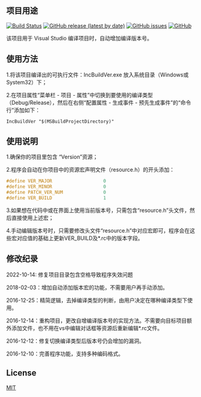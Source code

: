 ## 项目用途

[![Build Status](https://songbaoming.visualstudio.com/IncBuildVer/_apis/build/status/songbaoming.IncBuildVer?branchName=master)](https://songbaoming.visualstudio.com/IncBuildVer/_build/latest?definitionId=2&branchName=master) [![GitHub release (latest by date)](https://img.shields.io/github/v/release/songbaoming/IncBuildVer)](https://github.com/songbaoming/IncBuildVer/releases) [![GitHub issues](https://img.shields.io/github/issues/songbaoming/IncBuildVer)](https://github.com/songbaoming/IncBuildVer/issues) [![GitHub](https://img.shields.io/github/license/songbaoming/IncBuildVer)](https://github.com/songbaoming/IncBuildVer/blob/master/LICENSE)

该项目用于 Visual Studio 编译项目时，自动增加编译版本号。

## 使用方法

1.将该项目编译出的可执行文件：IncBuildVer.exe 放入系统目录（Windows或System32）下；

2.在项目属性“菜单栏 - 项目 - 属性”中切换到要使用的编译类型（Debug/Release），然后在右侧“配置属性 - 生成事件 - 预先生成事件”的“命令行”添加如下：

```
IncBuildVer "$(MSBuildProjectDirectory)"
```

## 使用说明

1.确保你的项目里包含 “Version”资源；

2.程序会自动在你项目中的资源宏声明文件（resource.h）的开头添加：

```C
#define VER_MAJOR					0
#define VER_MINOR					0
#define PATCH_VER_NUM				0
#define VER_BUILD					1
```

3.如果想在代码中或在界面上使用当前版本号，只需包含“resource.h”头文件，然后直接使用上述宏；

4.手动编辑版本号时，只需要修改头文件“resource.h”中对应宏即可，程序会在这些宏对应值的基础上更新VER_BUILD及*.rc中的版本字段。

## 修改纪录

2022-10-14: 修复项目目录包含空格导致程序失效问题

2018-02-03：增加自动添加版本宏的功能，不需要用户再手动添加。

2016-12-25：精简逻辑，去掉编译类型的判断，由用户决定在哪种编译类型下使用。

2016-12-14：重构项目，更改自增编译版本号的实现方法。不需要向目标项目额外添加文件，也不用在vs中编辑对话框等资源后重新编辑*.rc文件。

2016-12-12：修复切换编译类型后版本号仍会增加的漏洞。

2016-12-10：完善程序功能，支持多种编码格式。

## License

[MIT](https://github.com/songbaoming/IncBuildVer/blob/master/LICENSE)
